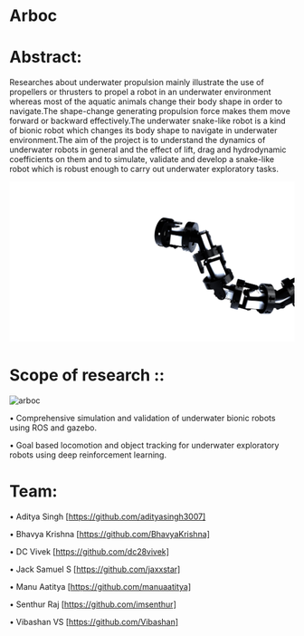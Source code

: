 # Arboc
# Abstract:

Researches about underwater propulsion mainly illustrate the use of propellers or thrusters to propel a robot in an underwater environment whereas most of the aquatic animals change their body shape in order to navigate.The shape-change generating propulsion force makes them move forward or backward effectively.The underwater snake-like robot is a kind of bionic robot which changes its body shape to navigate in underwater environment.The aim of the project is to understand the dynamics of underwater robots in general and the effect of lift, drag and hydrodynamic coefficients on them and to simulate, validate and develop a snake-like robot which is robust enough to carry out underwater exploratory tasks.

![arboc](https://github.com/spider-tronix/arboc/blob/master/arboc.jpg)

# Scope of research ::

![arboc](https://github.com/spider-tronix/arboc/blob/master/simulation.gif)

  •	Comprehensive simulation and validation of underwater bionic robots using ROS and gazebo.

  •	Goal based locomotion and object tracking for underwater exploratory robots using deep reinforcement learning.
  
# Team:

  • Aditya Singh [https://github.com/adityasingh3007]
  
  • Bhavya Krishna [https://github.com/BhavyaKrishna]
  
  • DC Vivek [https://github.com/dc28vivek]
  
  • Jack Samuel S [https://github.com/jaxxstar] 
  
  • Manu Aatitya [https://github.com/manuaatitya]  
  
  • Senthur Raj [https://github.com/imsenthur]
  
  • Vibashan VS [https://github.com/Vibashan]
  
  

